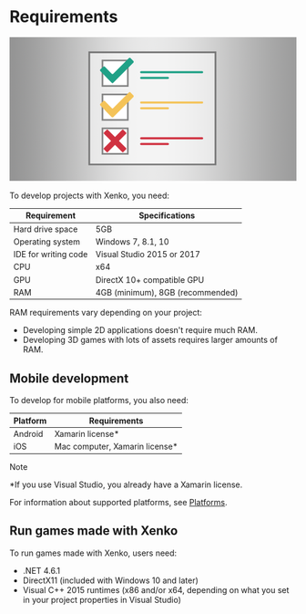 # Requirements

![Requirements](media/requirements.png)

To develop projects with Xenko, you need:

| Requirement     | Specifications 
|-----------------|----------------
|Hard drive space | 5GB
| Operating system | Windows 7, 8.1, 10 
| IDE for writing code | Visual Studio 2015 or 2017
| CPU | x64
| GPU | DirectX 10+ compatible GPU
| RAM | 4GB (minimum), 8GB (recommended) 

RAM requirements vary depending on your project:

* Developing simple 2D applications doesn't require much RAM.
* Developing 3D games with lots of assets requires larger amounts of RAM.

## Mobile development

To develop for mobile platforms, you also need:

| Platform | Requirements
|----------|-------
| Android  | Xamarin license* 
| iOS      | Mac computer, Xamarin license* 

> [!Note]
> *If you use Visual Studio, you already have a Xamarin license.

For information about supported platforms, see [Platforms](../platforms/index.md).

## Run games made with Xenko

To run games made with Xenko, users need:

- .NET 4.6.1
- DirectX11 (included with Windows 10 and later)
- Visual C++ 2015 runtimes (x86 and/or x64, depending on what you set in your project properties in Visual Studio)
